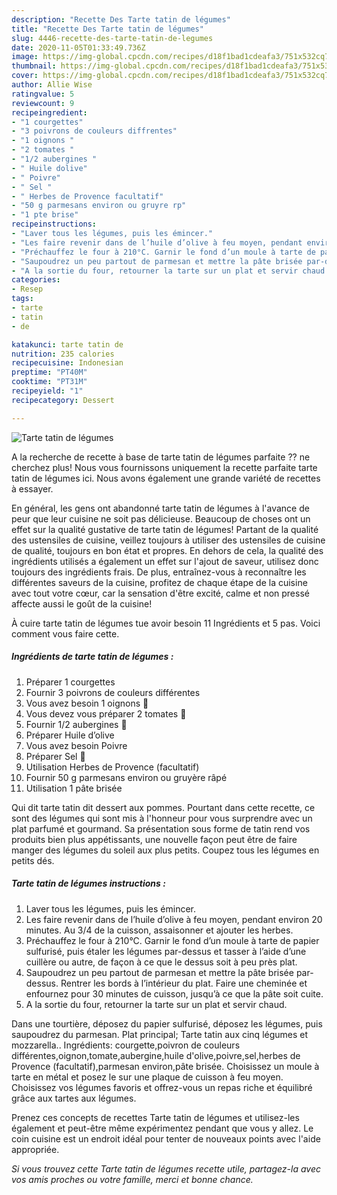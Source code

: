 ```yaml
---
description: "Recette Des Tarte tatin de légumes"
title: "Recette Des Tarte tatin de légumes"
slug: 4446-recette-des-tarte-tatin-de-legumes
date: 2020-11-05T01:33:49.736Z
image: https://img-global.cpcdn.com/recipes/d18f1bad1cdeafa3/751x532cq70/tarte-tatin-de-legumes-photo-principale-de-la-recette.jpg
thumbnail: https://img-global.cpcdn.com/recipes/d18f1bad1cdeafa3/751x532cq70/tarte-tatin-de-legumes-photo-principale-de-la-recette.jpg
cover: https://img-global.cpcdn.com/recipes/d18f1bad1cdeafa3/751x532cq70/tarte-tatin-de-legumes-photo-principale-de-la-recette.jpg
author: Allie Wise
ratingvalue: 5
reviewcount: 9
recipeingredient:
- "1 courgettes"
- "3 poivrons de couleurs diffrentes"
- "1 oignons "
- "2 tomates "
- "1/2 aubergines "
- " Huile dolive"
- " Poivre"
- " Sel "
- " Herbes de Provence facultatif"
- "50 g parmesans environ ou gruyre rp"
- "1 pte brise"
recipeinstructions:
- "Laver tous les légumes, puis les émincer."
- "Les faire revenir dans de l’huile d’olive à feu moyen, pendant environ 20 minutes. Au 3/4 de la cuisson, assaisonner et ajouter les herbes."
- "Préchauffez le four à 210°C. Garnir le fond d’un moule à tarte de papier sulfurisé, puis étaler les légumes par-dessus et tasser à l’aide d’une cuillère ou autre, de façon à ce que le dessus soit à peu près plat."
- "Saupoudrez un peu partout de parmesan et mettre la pâte brisée par-dessus. Rentrer les bords à l’intérieur du plat. Faire une cheminée et enfournez pour 30 minutes de cuisson, jusqu’à ce que la pâte soit cuite."
- "A la sortie du four, retourner la tarte sur un plat et servir chaud."
categories:
- Resep
tags:
- tarte
- tatin
- de

katakunci: tarte tatin de 
nutrition: 235 calories
recipecuisine: Indonesian
preptime: "PT40M"
cooktime: "PT31M"
recipeyield: "1"
recipecategory: Dessert

---
```



![Tarte tatin de légumes](https://img-global.cpcdn.com/recipes/d18f1bad1cdeafa3/751x532cq70/tarte-tatin-de-legumes-photo-principale-de-la-recette.jpg)

A la recherche de recette à base de tarte tatin de légumes parfaite ?? ne cherchez plus! Nous vous fournissons uniquement la recette parfaite tarte tatin de légumes ici. Nous avons également une grande variété de recettes à essayer.

En général, les gens ont abandonné tarte tatin de légumes à l'avance de peur que leur cuisine ne soit pas délicieuse. Beaucoup de choses ont un effet sur la qualité gustative de tarte tatin de légumes! Partant de la qualité des ustensiles de cuisine, veillez toujours à utiliser des ustensiles de cuisine de qualité, toujours en bon état et propres. En dehors de cela, la qualité des ingrédients utilisés a également un effet sur l'ajout de saveur, utilisez donc toujours des ingrédients frais. De plus, entraînez-vous à reconnaître les différentes saveurs de la cuisine, profitez de chaque étape de la cuisine avec tout votre cœur, car la sensation d'être excité, calme et non pressé affecte aussi le goût de la cuisine!

<!--inarticleads1-->

À cuire tarte tatin de légumes tue avoir besoin 11 Ingrédients et 5 pas. Voici comment vous faire cette.

##### Ingrédients de tarte tatin de légumes :

1. Préparer 1 courgettes
1. Fournir 3 poivrons de couleurs différentes
1. Vous avez besoin 1 oignons 🧅
1. Vous devez vous préparer 2 tomates 🍅
1. Fournir 1/2 aubergines 🍆
1. Préparer  Huile d’olive
1. Vous avez besoin  Poivre
1. Préparer  Sel 🧂
1. Utilisation  Herbes de Provence (facultatif)
1. Fournir 50 g parmesans environ ou gruyère râpé
1. Utilisation 1 pâte brisée


Qui dit tarte tatin dit dessert aux pommes. Pourtant dans cette recette, ce sont des légumes qui sont mis à l&#39;honneur pour vous surprendre avec un plat parfumé et gourmand. Sa présentation sous forme de tatin rend vos produits bien plus appétissants, une nouvelle façon peut être de faire manger des légumes du soleil aux plus petits. Coupez tous les légumes en petits dés. 

<!--inarticleads2-->

##### Tarte tatin de légumes instructions :

1. Laver tous les légumes, puis les émincer.
1. Les faire revenir dans de l’huile d’olive à feu moyen, pendant environ 20 minutes. Au 3/4 de la cuisson, assaisonner et ajouter les herbes.
1. Préchauffez le four à 210°C. Garnir le fond d’un moule à tarte de papier sulfurisé, puis étaler les légumes par-dessus et tasser à l’aide d’une cuillère ou autre, de façon à ce que le dessus soit à peu près plat.
1. Saupoudrez un peu partout de parmesan et mettre la pâte brisée par-dessus. Rentrer les bords à l’intérieur du plat. Faire une cheminée et enfournez pour 30 minutes de cuisson, jusqu’à ce que la pâte soit cuite.
1. A la sortie du four, retourner la tarte sur un plat et servir chaud.


Dans une tourtière, déposez du papier sulfurisé, déposez les légumes, puis saupoudrez du parmesan. Plat principal; Tarte tatin aux cinq légumes et mozzarella.. Ingrédients: courgette,poivron de couleurs différentes,oignon,tomate,aubergine,huile d&#39;olive,poivre,sel,herbes de Provence (facultatif),parmesan environ,pâte brisée. Choisissez un moule à tarte en métal et posez le sur une plaque de cuisson à feu moyen. Choisissez vos légumes favoris et offrez-vous un repas riche et équilibré grâce aux tartes aux légumes. 

<!--inarticleads1-->

<p>
Prenez ces concepts de recettes Tarte tatin de légumes et utilisez-les également et peut-être même expérimentez pendant que vous y allez. Le coin cuisine est un endroit idéal pour tenter de nouveaux points avec l'aide appropriée.
</p>

<p>
<i>Si vous trouvez cette Tarte tatin de légumes recette utile, partagez-la avec vos amis proches ou votre famille, merci et bonne chance.</i>
</p>
